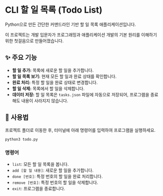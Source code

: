 # CLI 할 일 목록 (Todo List)

Python으로 만든 간단한 커맨드라인 기반 할 일 목록 애플리케이션입니다.

이 프로젝트는 개발 입문자가 프로그래밍과 애플리케이션 개발의 기본 원리를 이해하기 위한 첫걸음으로 만들어졌습니다.

## ✨ 주요 기능

- **할 일 추가:** 목록에 새로운 할 일을 추가합니다.
- **할 일 목록 보기:** 현재 모든 할 일과 완료 상태를 확인합니다.
- **완료 처리:** 특정 할 일을 완료 상태로 변경합니다.
- **할 일 삭제:** 목록에서 할 일을 삭제합니다.
- **데이터 저장:** 할 일 목록은 `tasks.json` 파일에 자동으로 저장되어, 프로그램을 종료해도 내용이 사라지지 않습니다.

## 🚀 사용법

프로젝트 폴더로 이동한 후, 터미널에 아래 명령어를 입력하여 프로그램을 실행하세요.

```bash
python3 todo.py
```

### 명령어

- `list`: 모든 할 일 목록을 봅니다.
- `add [할 일 내용]`: 새로운 할 일을 추가합니다.
- `done [번호]`: 특정 번호의 할 일을 완료 처리합니다.
- `remove [번호]`: 특정 번호의 할 일을 삭제합니다.
- `exit`: 프로그램을 종료합니다.
